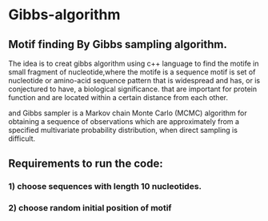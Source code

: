# Gibbs-algorithm

## Motif finding By Gibbs sampling algorithm.

The idea is to creat gibbs algorithm using c++ language to find the motife in small fragment of nucleotide,where the motife is a sequence motif is set of  nucleotide or amino-acid sequence pattern that is widespread and has, or is conjectured to have, a biological significance. that are important for protein function and are located within a certain distance from each other.

and Gibbs sampler is a Markov chain Monte Carlo (MCMC) algorithm for obtaining a sequence of observations which are approximately from a specified multivariate probability distribution, when direct sampling is difficult. 

## Requirements to run the code:
### 1) choose sequences with length 10 nucleotides.
### 2) choose random initial position of motif



